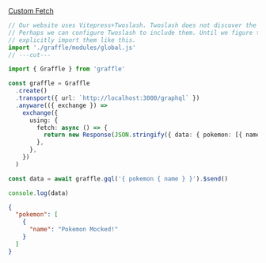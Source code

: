 <div class="ExampleSnippet">
<a href="../../examples/transport-http/transport-http_extension_fetch__custom-fetch">Custom Fetch</a>

<!-- dprint-ignore-start -->
```ts twoslash
// Our website uses Vitepress+Twoslash. Twoslash does not discover the generated Graffle modules.
// Perhaps we can configure Twoslash to include them. Until we figure that out, we have to
// explicitly import them like this.
import './graffle/modules/global.js'
// ---cut---

import { Graffle } from 'graffle'

const graffle = Graffle
  .create()
  .transport({ url: `http://localhost:3000/graphql` })
  .anyware(({ exchange }) =>
    exchange({
      using: {
        fetch: async () => {
          return new Response(JSON.stringify({ data: { pokemon: [{ name: `Pokemon Mocked!` }] } }))
        },
      },
    })
  )

const data = await graffle.gql('{ pokemon { name } }').$send()

console.log(data)
```
<!-- dprint-ignore-end -->

<!-- dprint-ignore-start -->
```json
{
  "pokemon": [
    {
      "name": "Pokemon Mocked!"
    }
  ]
}
```
<!-- dprint-ignore-end -->

</div>
